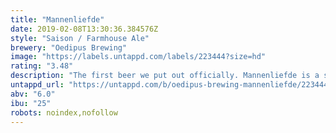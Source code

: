 ```yaml
---
title: "Mannenliefde"
date: 2019-02-08T13:30:36.384576Z
style: "Saison / Farmhouse Ale"
brewery: "Oedipus Brewing"
image: "https://labels.untappd.com/labels/223444?size=hd"
rating: "3.48"
description: "The first beer we put out officially. Mannenliefde is a saison flavoured with lemongrass, Szechuan pepper and Sorachi Ace hops."
untappd_url: "https://untappd.com/b/oedipus-brewing-mannenliefde/223444"
abv: "6.0"
ibu: "25"
robots: noindex,nofollow
---
```

